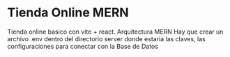 # Tienda Online MERN

Tienda online basico con vite + react. Arquitectura MERN
Hay que crear un archivo .env dentro del directorio server donde estaria las claves, las configuraciones para conectar con la Base de Datos
